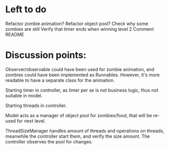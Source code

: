 # Left to do
Refactor zombie animation? 
Refactor object pool?
Check why some zombies are still
Verify that timer ends when winning level 2
Comment
README


# Discussion points:

Observer/observable could have been used for zombie animation, and zombies could have been implemented
as Runnables. However, it's more readable to have a separate class for the animation.

Starting timer in controller, as timer per se is not business logic, thus not suitable in model. 

Starting threads in controller. 

Model acts as a manager of object pool for zombies/food, that will be re-used for next level. 

ThreadSizeManager handles amount of threads and operations on threads, meanwhile the controller start them,
and verify the size amount. The controller observes the pool for changes. 